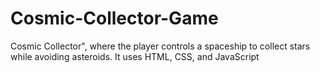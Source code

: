 # Cosmic-Collector-Game
Cosmic Collector", where the player controls a spaceship to collect stars while avoiding asteroids. It uses HTML, CSS, and JavaScript
